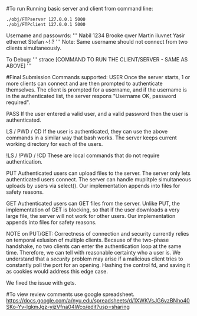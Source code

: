 #To run
Running basic server and client from command line:

```
./obj/FTPserver 127.0.0.1 5000
./obj/FTPclient 127.0.0.1 5000
```
Username and passowrds:
'''
Nabil        1234
Brooke       qwer
Martin       iluvnet
Yasir		 ethernet
Stefan	     ~!:?
'''
Note: Same username should not connect from two clients simultaneously.


To Debug:
'''
strace [COMMAND TO RUN THE CLIENT/SERVER - SAME AS ABOVE]
'''


#Final Submission
Commands supported:
USER
Once the server starts, 1 or more clients can connect and are then prompted to authenticate themselves. The client is prompted for a username, and if the username is in the authenticated list, the server respons "Username OK, password required".

PASS
If the user entered a valid user, and a valid password then the user is authenticated. 

LS / PWD / CD
If the user is authenticated, they can use the above commands in a similar way that bash works. The server keeps current working directory for each of the users.

!LS / !PWD / !CD
These are local commands that do not require authentication.

PUT
Authenticated users can upload files to the server. The server only lets authenticated users connect. The server can handle muplitple simultaneous uploads by users via select(). Our implementation appends into files for safety reasons.

GET
Authenticated users can GET files from the server. Unlike PUT, the implementation of GET is blocking, so that if the user downloads a very large file, the server will not work for other users. Our implementation appends into files for safety reasons.

NOTE on PUT/GET: Correctness of connection and security currently relies on temporal exlusion of multiple clients. Because of the two-phase handshake, no two clients can enter the authentication loop at the same time. Therefore, we can tell with reasonable certainty who a user is. We understand that a *security* problem may arise if a malicious client tries to constantly poll the port for an opening. Hashing the control fd, and saving it as cookies would address this edge case.

We fixed the issue with gets.


#To view review comments use google spreadsheet.
https://docs.google.com/a/nyu.edu/spreadsheets/d/1XWKVsJG6vzBNho40SKo-Yv-IgkmJgz-yizVfna04Wco/edit?usp=sharing
